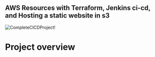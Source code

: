 ## AWS Resources with Terraform, Jenkins ci-cd, and Hosting a static website in s3
![CompleteCICDProject!](https://miro.medium.com/v2/resize:fit:1100/format:webp/1*_L6bcSrHxdKIWT4KydkoRA.jpeg)

# Project overview


